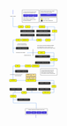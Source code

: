 <svg xmlns="http://www.w3.org/2000/svg" xmlns:xlink="http://www.w3.org/1999/xlink" viewBox="-605 -300 1043 2258" style="font-family: balsamiq" version="1.1" width="200" height="200"><path d="M-503.58230823147517 -124.89091544360696L-503.58230823147517 -104.89091544360696L -503.58230823147517,62.904587772901664Q -503.58230823147517,67.90458777290166 -498.58230823147517,67.90458777290166L-415.56446376179997 67.90458777290166L-395.56446376179997 67.90458777290166" fill="none" stroke="#2b78e4" stroke-width="3.5" data-edge-id="reactflow__edge-iogwMmOvub2ZF4zgg6WyFx2-mGgx_QTEPmVKf6AijX9fiy2" stroke-linecap="round" stroke-linejoin="round" stroke-dasharray="0"></path><path d="M-290.56446376179997,67.90458777290166 C-271.06446376179997,67.90458777290166 -271.06446376179997,67.90458777290166 -251.56446376179997,67.90458777290166" fill="none" stroke="#2b78e4" stroke-width="3.5" data-edge-id="reactflow__edge-B0kARTODvCBi0iOF8iiqIz2-mGgx_QTEPmVKf6AijX9fiy2" stroke-linecap="round" stroke-linejoin="round" stroke-dasharray="0"></path><path d="M153.00948964805815 67.90458777290166L173.00948964805815 67.90458777290166L 343.6821043313223,67.90458777290166Q 348.6821043313223,67.90458777290166 348.6821043313223,72.90458777290166L348.6821043313223 113.40458777290166L348.6821043313223 133.40458777290166" fill="none" stroke="#2b78e4" stroke-width="3.5" data-edge-id="reactflow__edge-khoUtTUxdf8udAzN9_CAbz2-mGgx_QTEPmVKf6AijX9fiw1" stroke-linecap="round" stroke-linejoin="round" stroke-dasharray="0"></path><path d="M-150.56446376179997,67.90458777290166 C-61.27748705687091,67.90458777290166 -61.27748705687091,67.90458777290166 28.00948964805815,67.90458777290166" fill="none" stroke="#2b78e4" stroke-width="3.5" data-edge-id="reactflow__edge-dAJHWmGeiYdzZ1ZjrWz1Sz2-khoUtTUxdf8udAzN9_CAby2" stroke-linecap="round" stroke-linejoin="round" stroke-dasharray="0"></path><path d="M348.6821043313223 182.40458777290166L348.6821043313223 202.40458777290166L 348.6821043313223,335.90458777290166Q 348.6821043313223,340.90458777290166 343.6821043313223,340.90458777290166L283.00948964805815 340.90458777290166L263.00948964805815 340.90458777290166" fill="none" stroke="#2b78e4" stroke-width="3.5" data-edge-id="reactflow__edge-mGgx_QTEPmVKf6AijX9fix2-We2APJpOPTr-VNfowG0kIz2" stroke-linecap="round" stroke-linejoin="round" stroke-dasharray="0"></path><path d="M162.00948964805815,340.90458777290166 C121.72251294312909,340.90458777290166 121.72251294312909,340.90458777290166 81.43553623820003,340.90458777290166" fill="none" stroke="#2b78e4" stroke-width="3.5" data-edge-id="reactflow__edge-We2APJpOPTr-VNfowG0kIy2-khoUtTUxdf8udAzN9_CAbz1" stroke-linecap="round" stroke-linejoin="round" stroke-dasharray="0"></path><path d="M-19.56446376179997,340.90458777290166 C-101.52126669658776,340.90458777290166 -101.52126669658776,339.90458777290166 -183.47806963137555,339.90458777290166" fill="none" stroke="#2b78e4" stroke-width="3.5" data-edge-id="reactflow__edge-8sPXL8iClpPqje03kssesy2-khoUtTUxdf8udAzN9_CAbz1" stroke-linecap="round" stroke-linejoin="round" stroke-dasharray="0"></path><path d="M-329.47806963137555,339.90458777290166 C-336.6479826500266,339.90458777290166 -336.6479826500266,339.90458777290166 -343.8178956686777,339.90458777290166" fill="none" stroke="#2b78e4" stroke-width="3.5" data-edge-id="reactflow__edge-2kKHuQZScu7hCDgQWxl5uy2-khoUtTUxdf8udAzN9_CAbz2" stroke-linecap="round" stroke-linejoin="round" stroke-dasharray="0"></path><path d="M-444.8178956686777 339.90458777290166L-464.8178956686777 339.90458777290166L -497.08230823147517,339.90458777290166Q -502.08230823147517,339.90458777290166 -502.08230823147517,344.90458777290166L -502.08230823147517,594.9045877729017Q -502.08230823147517,599.9045877729017 -497.08230823147517,599.9045877729017L-482.08230823147517 599.9045877729017" fill="none" stroke="#2b78e4" stroke-width="3.5" data-edge-id="reactflow__edge-khoUtTUxdf8udAzN9_CAby2-QfW-odmDYknm_qXNcDu5oy1" stroke-linecap="round" stroke-linejoin="round" stroke-dasharray="0"></path><path d="M-217.08230823147517,599.9045877729017 C-105.03640929170851,599.9045877729017 -105.03640929170851,599.4045877729017 7.00948964805815,599.4045877729017" fill="none" stroke="#2b78e4" stroke-width="3.5" data-edge-id="reactflow__edge-QfW-odmDYknm_qXNcDu5oz2-2kKHuQZScu7hCDgQWxl5uy1" stroke-linecap="round" stroke-linejoin="round" stroke-dasharray="0"></path><path d="M335.02193036862445 765.9045877729017L335.02193036862445 785.9045877729017L 335.02193036862445,867.4045877729017Q 335.02193036862445,872.4045877729017 330.02193036862445,872.4045877729017L53.61857813823781 872.4045877729017L33.61857813823781 872.4045877729017" fill="none" stroke="#2b78e4" stroke-width="3.5" data-edge-id="reactflow__edge-2kKHuQZScu7hCDgQWxl5ux2-cUOfvOlQ_0Uu1VX3i67kJz1" stroke-linecap="round" stroke-linejoin="round" stroke-dasharray="0"></path><path d="M-117.38142186176219,872.4045877729017 C-125.72294281178108,872.4045877729017 -125.72294281178108,872.4045877729017 -134.06446376179997,872.4045877729017" fill="none" stroke="#2b78e4" stroke-width="3.5" data-edge-id="reactflow__edge-vmHbWdmMHF53otXIrqzRVy2-cUOfvOlQ_0Uu1VX3i67kJz2" stroke-linecap="round" stroke-linejoin="round" stroke-dasharray="0"></path><path d="M-257.06446376179997,872.4045877729017 C-308.07338599663757,872.4045877729017 -308.07338599663757,872.4045877729017 -359.08230823147517,872.4045877729017" fill="none" stroke="#2b78e4" stroke-width="3.5" data-edge-id="reactflow__edge-vHojhJYjiN0IwruEqi1Dvy2-cUOfvOlQ_0Uu1VX3i67kJz1" stroke-linecap="round" stroke-linejoin="round" stroke-dasharray="0"></path><path d="M-460.08230823147517 872.4045877729017L-480.08230823147517 872.4045877729017L -498.58230823147517,872.4045877729017Q -503.58230823147517,872.4045877729017 -503.58230823147517,877.4045877729017L-503.58230823147517 1125.3143775154215L-503.58230823147517 1145.3143775154215" fill="none" stroke="#2b78e4" stroke-width="3.5" data-edge-id="reactflow__edge-Onfd7Sl8LG2sjh2aQY7gby2-cUOfvOlQ_0Uu1VX3i67kJw1" stroke-linecap="round" stroke-linejoin="round" stroke-dasharray="0"></path><path d="M-430.58230823147517,1169.8143775154215 C-336.1433239041644,1169.8143775154215 -336.1433239041644,1169.8143775154215 -241.7043395768536,1169.8143775154215" fill="none" stroke="#2b78e4" stroke-width="3.5" data-edge-id="reactflow__edge-SHTSvMDqI7X1_ZT7-m--nz2-cUOfvOlQ_0Uu1VX3i67kJy2" stroke-linecap="round" stroke-linejoin="round" stroke-dasharray="0"></path><path d="M-31.704339576853613 1169.8143775154215L-11.704339576853613 1169.8143775154215L 330.02193036862445,1169.8143775154215Q 335.02193036862445,1169.8143775154215 335.02193036862445,1174.8143775154215L335.02193036862445 1246.5238331844262L335.02193036862445 1266.5238331844262" fill="none" stroke="#2b78e4" stroke-width="3.5" data-edge-id="reactflow__edge-cUOfvOlQ_0Uu1VX3i67kJz2-2kKHuQZScu7hCDgQWxl5uw2" stroke-linecap="round" stroke-linejoin="round" stroke-dasharray="0"></path><path d="M153.00948964805815 599.4045877729017L173.00948964805815 599.4045877729017L 330.02193036862445,599.4045877729017Q 335.02193036862445,599.4045877729017 335.02193036862445,604.4045877729017L335.02193036862445 696.9045877729017L335.02193036862445 716.9045877729017" fill="none" stroke="#2b78e4" stroke-width="3.5" data-edge-id="reactflow__edge-_aA6Hp4KkgJeptqo8oKTgz2-HGhnbMg6jh6cAmUH4DtOxw1" stroke-linecap="round" stroke-linejoin="round" stroke-dasharray="0"></path><path d="M335.02193036862445 1315.5238331844262L335.02193036862445 1335.5238331844262L 335.02193036862445,1412.0238331844262Q 335.02193036862445,1417.0238331844262 330.02193036862445,1417.0238331844262L283.00948964805815 1417.0238331844262L263.00948964805815 1417.0238331844262" fill="none" stroke="#2b78e4" stroke-width="3.5" data-edge-id="reactflow__edge-y1SFX7uvWaCy4OYBnECLux2-2kKHuQZScu7hCDgQWxl5uz1" stroke-linecap="round" stroke-linejoin="round" stroke-dasharray="0"></path><path d="M103.00948964805815,1417.0238331844262 C-61.27748705687091,1417.0238331844262 -61.27748705687091,1417.0238331844262 -225.56446376179997,1417.0238331844262" fill="none" stroke="#2b78e4" stroke-width="3.5" data-edge-id="reactflow__edge-863KMXcFJzInvTp_-Ldmzy2-2kKHuQZScu7hCDgQWxl5uz2" stroke-linecap="round" stroke-linejoin="round" stroke-dasharray="0"></path><path d="M-327.56446376179997 1417.0238331844262L-347.56446376179997 1417.0238331844262L -494.58230823147517,1417.0238331844262Q -499.58230823147517,1417.0238331844262 -499.58230823147517,1422.0238331844262L-499.58230823147517 1448.728630371825L-499.58230823147517 1468.728630371825" fill="none" stroke="#2b78e4" stroke-width="3.5" data-edge-id="reactflow__edge-rFXupYpUFfp7vZO8zh614y2-2kKHuQZScu7hCDgQWxl5uw1" stroke-linecap="round" stroke-linejoin="round" stroke-dasharray="0"></path><path d="M-499.58230823147517 1517.728630371825L-499.58230823147517 1537.728630371825L -499.58230823147517,1626.8717081664122Q -499.58230823147517,1631.8717081664122 -494.58230823147517,1631.8717081664122L -31.28332913299596,1631.8717081664122Q -26.28332913299596,1631.8717081664122 -26.28332913299596,1636.8717081664122L-26.28332913299596 1726.0147859609992L-26.28332913299596 1746.0147859609992" fill="none" stroke="#2b78e4" stroke-width="3.5" data-edge-id="reactflow__edge-2kKHuQZScu7hCDgQWxl5ux2-sVXZrBCsiSzWBBYWTm-nQw1" stroke-linecap="round" stroke-linejoin="round" stroke-dasharray="0"></path><g data-node-id="yrZUjoNj7mjOHaZVRiFJV" data-type="horizontal"><line x1="-502.08230823147517" y1="507.90458777290166" x2="-439.08230823147517" y2="507.90458777290166" style="stroke-linecap: round; stroke-width: 3.5; stroke: #2B78E4; stroke-dasharray: 0.8 8;"></line></g><g data-node-id="kPPgIGhyoDoJoUJnP-vOY" data-type="section"><rect x="46.009212053078706" y="-124.15228984395415" width="353.3" height="100.3" rx="5" fill="#ffffff" stroke="#000000" stroke-width="2.7"></rect><text x="44.659212053078704" y="-133.50228984395414" text-anchor="left" dominant-baseline="auto" font-size="17" fill="black"><tspan></tspan></text></g><g data-node-id="tmRyxL2cIei7PVHdOvmuJ" data-type="horizontal"><line x1="253.00948964805815" y1="1225.2210153640276" x2="338.00948964805815" y2="1225.2210153640276" style="stroke-linecap: round; stroke-width: 3.5; stroke: #2B78E4; stroke-dasharray: 0.8 8;"></line></g><g data-node-id="Ju00mr0KLGN2BV6yEQGPt" data-type="vertical"><line x1="-35.36972326342038" y1="1834.052389726952" x2="-35.36972326342038" y2="1938.052389726952" style="stroke-linecap: round; stroke-width: 3.5; stroke: #4136D4; stroke-dasharray: 0.8 8;"></line></g><g data-node-id="sVXZrBCsiSzWBBYWTm-nQ" data-type="paragraph"><rect x="-252.03332913299596" y="1747.2647859609992" width="454" height="121.5" rx="5" fill="#ffffff" stroke="#000000" stroke-width="2.5"></rect><text fill="black"><tspan x="-26.28332913299596" y="1776.0147859609992" dy="0" text-anchor="middle" dominant-baseline="middle" font-size="17">Continue Learning with following relevant tracks</tspan></text></g><g data-node-id="iogwMmOvub2ZF4zgg6WyF" data-type="title" data-title="Full Stack"><text x="-503.58230823147517" y="-158.89091544360696" text-anchor="middle" dominant-baseline="middle" font-size="28" fill="black"><tspan>Full Stack</tspan></text></g><g data-link="https://roadmap.sh/frontend" data-node-id="sQsxo9QyLKZyhMnFUcxhS" data-type="button"><rect x="-234.5197232634204" y="1803.834543333457" width="101.3" height="46.3" rx="5" fill="#4136D4" stroke="#4136D4" stroke-width="2.7"></rect><text x="-183.86972326342038" y="1829.1345433334573" text-anchor="middle" dominant-baseline="middle" font-size="17" fill="#FFFFFf"><tspan>Frontend</tspan></text></g><g data-node-id="LEijbLyxg4RyutKEM2Y5g" data-type="vertical"><line x1="-503.58230823147517" y1="-273.89091544360696" x2="-503.58230823147517" y2="-192.89091544360696" style="stroke-linecap: round; stroke-width: 3.5; stroke: #0A33FF; stroke-dasharray: 0.8 8;"></line></g><g data-node-id="yHmHXymPNWwu8p1vvqD3o" data-type="paragraph"><rect x="46.74718479195076" y="-278.90106699547107" width="355" height="140.5" rx="5" fill="#FFFFFf" stroke="#000000" stroke-width="2.5"></rect><text fill="black"><tspan x="63.99718479195076" y="-250.15106699547107" dy="0" text-anchor="start" dominant-baseline="middle" font-size="17">Find the detailed version of this roadmap</tspan><tspan x="63.99718479195076" y="-250.15106699547107" dy="25.5" text-anchor="start" dominant-baseline="middle" font-size="17">along with other similar roadmaps</tspan></text></g><g data-link="https://roadmap.sh" data-node-id="2zqZkyVgigifcRS1H7F_b" data-type="button"><rect x="60.050559204750904" y="-196.8155035777258" width="327.3" height="46.3" rx="5" fill="#4136D6" stroke="#4136D6" stroke-width="2.7"></rect><text x="223.7005592047509" y="-171.51550357772578" text-anchor="middle" dominant-baseline="middle" font-size="17" fill="#ffffff"><tspan>roadmap.sh</tspan></text></g><g data-node-id="B0kARTODvCBi0iOF8iiqI" data-type="topic" data-title="HTML" data-parent-id="iogwMmOvub2ZF4zgg6WyF" data-parent-title="Full Stack"><rect x="-394.21446376179995" y="44.754587772901665" width="102.3" height="46.3" rx="5" fill="#fdff00" stroke="black" stroke-width="2.7" style="--hover-color: #d6d700"></rect><text x="-343.06446376179997" y="70.05458777290167" text-anchor="middle" dominant-baseline="middle" font-size="17" fill="#000000"><tspan>HTML</tspan></text></g><g data-node-id="dAJHWmGeiYdzZ1ZjrWz1S" data-type="topic" data-title="CSS" data-parent-id="B0kARTODvCBi0iOF8iiqI" data-parent-title="HTML"><rect x="-250.21446376179998" y="44.754587772901665" width="98.3" height="46.3" rx="5" fill="#fdff00" stroke="black" stroke-width="2.7" style="--hover-color: #d6d700"></rect><text x="-201.06446376179997" y="70.05458777290167" text-anchor="middle" dominant-baseline="middle" font-size="17" fill="#000000"><tspan>CSS</tspan></text></g><g data-node-id="T9PB6WQf-Fa9NXKKvVOy_" data-type="topic" data-title="JavaScript" data-parent-id="dAJHWmGeiYdzZ1ZjrWz1S" data-parent-title="CSS"><rect x="29.35948964805815" y="44.754587772901665" width="122.3" height="46.3" rx="5" fill="#fdff00" stroke="black" stroke-width="2.7" style="--hover-color: #d6d700"></rect><text x="90.50948964805815" y="70.05458777290167" text-anchor="middle" dominant-baseline="middle" font-size="17" fill="#000000"><tspan>JavaScript</tspan></text></g><g data-node-id="mGgx_QTEPmVKf6AijX9fi" data-type="topic" data-title="npm" data-parent-id="T9PB6WQf-Fa9NXKKvVOy_" data-parent-title="JavaScript"><rect x="299.53210433132233" y="134.75458777290166" width="98.3" height="46.3" rx="5" fill="#fdff00" stroke="black" stroke-width="2.7" style="--hover-color: #d6d700"></rect><text x="348.6821043313223" y="160.05458777290167" text-anchor="middle" dominant-baseline="middle" font-size="17" fill="#000000"><tspan>npm</tspan></text></g><g data-node-id="WsdUAEaI7FX6DKKhPXUHp" data-type="subtopic" data-title="Checkpoint - Static Webpages"><rect x="-350.6280696313755" y="134.75458777290166" width="288.3" height="46.3" rx="5" fill="#333333" stroke="black" stroke-width="2.7" style="--hover-color: #333333"></rect><text x="-206.47806963137555" y="160.05458777290167" text-anchor="middle" dominant-baseline="middle" font-size="17" fill="#ffffff"><tspan>Checkpoint - Static Webpages</tspan></text></g><g data-node-id="arAWBttFmMY6g99PcEaeA" data-type="vertical"><line x1="-106.88142186176219" y1="69.40458777290166" x2="-106.88142186176219" y2="133.40458777290166" style="stroke-linecap: round; stroke-width: 3.5; stroke: #2B78E4; stroke-dasharray: 0.8 8;"></line></g><g data-node-id="2DFzoIUjKdAKGjfu_SCfa" data-type="subtopic" data-title="Checkpoint - Interactivity"><rect x="-22.64051035194185" y="134.75458777290166" width="284.3" height="46.3" rx="5" fill="#333333" stroke="black" stroke-width="2.7" style="--hover-color: #333333"></rect><text x="119.50948964805815" y="160.05458777290167" text-anchor="middle" dominant-baseline="middle" font-size="17" fill="#ffffff"><tspan>Checkpoint - Interactivity</tspan></text></g><g data-node-id="CVVeXklBu8uEr7oyiSEhQ" data-type="vertical"><line x1="202.1185781382378" y1="71.40458777290166" x2="202.1185781382378" y2="133.40458777290166" style="stroke-linecap: round; stroke-width: 3.5; stroke: #2B78E4; stroke-dasharray: 0.8 8;"></line></g><g data-node-id="We2APJpOPTr-VNfowG0kI" data-type="topic" data-title="Git" data-parent-id="mGgx_QTEPmVKf6AijX9fi" data-parent-title="npm"><rect x="163.35948964805814" y="317.7545877729017" width="98.3" height="46.3" rx="5" fill="#fdff00" stroke="black" stroke-width="2.7" style="--hover-color: #d6d700"></rect><text x="212.50948964805815" y="343.05458777290164" text-anchor="middle" dominant-baseline="middle" font-size="17" fill="#000000"><tspan>Git</tspan></text></g><g data-node-id="8sPXL8iClpPqje03ksses" data-type="topic" data-title="GitHub" data-parent-id="We2APJpOPTr-VNfowG0kI" data-parent-title="Git"><rect x="-18.21446376179997" y="317.7545877729017" width="98.3" height="46.3" rx="5" fill="#fdff00" stroke="black" stroke-width="2.7" style="--hover-color: #d6d700"></rect><text x="30.93553623820003" y="343.05458777290164" text-anchor="middle" dominant-baseline="middle" font-size="17" fill="#000000"><tspan>GitHub</tspan></text></g><g data-node-id="R4aeJNOrfWyVp3ea-qF4H" data-type="subtopic" data-title="Checkpoint - External Packages"><rect x="-25.628069631375546" y="216.75458777290166" width="287.3" height="46.3" rx="5" fill="#333333" stroke="black" stroke-width="2.7" style="--hover-color: #333333"></rect><text x="118.02193036862445" y="242.05458777290167" text-anchor="middle" dominant-baseline="middle" font-size="17" fill="#ffffff"><tspan>Checkpoint - External Packages</tspan></text></g><g data-node-id="PW10DTLV-5U2ue770SXtM" data-type="horizontal"><line x1="262.02193036862445" y1="239.90458777290166" x2="347.02193036862445" y2="239.90458777290166" style="stroke-linecap: round; stroke-width: 3.5; stroke: #2B78E4; stroke-dasharray: 0.8 8;"></line></g><g data-node-id="CVCqdPkq_hGQfI8EEi5RC" data-type="topic" data-title="Tailwind CSS" data-parent-id="8sPXL8iClpPqje03ksses" data-parent-title="GitHub"><rect x="-328.1280696313755" y="316.7545877729017" width="143.3" height="46.3" rx="5" fill="#fdff00" stroke="black" stroke-width="2.7" style="--hover-color: #d6d700"></rect><text x="-256.47806963137555" y="342.05458777290164" text-anchor="middle" dominant-baseline="middle" font-size="17" fill="#000000"><tspan>Tailwind CSS</tspan></text></g><g data-node-id="khoUtTUxdf8udAzN9_CAb" data-type="topic" data-title="React" data-parent-id="CVCqdPkq_hGQfI8EEi5RC" data-parent-title="Tailwind CSS"><rect x="-443.46789566867767" y="316.7545877729017" width="98.3" height="46.3" rx="5" fill="#fdff00" stroke="black" stroke-width="2.7" style="--hover-color: #d6d700"></rect><text x="-394.3178956686777" y="342.05458777290164" text-anchor="middle" dominant-baseline="middle" font-size="17" fill="#000000"><tspan>React</tspan></text></g><g data-node-id="zFGWxgLPcZoW7KIzlnSV9" data-type="subtopic" data-title="Checkpoint - Collaborative Work"><rect x="-349.6280696313755" y="216.75458777290166" width="287.3" height="46.3" rx="5" fill="#333333" stroke="black" stroke-width="2.7" style="--hover-color: #333333"></rect><text x="-205.97806963137555" y="242.05458777290167" text-anchor="middle" dominant-baseline="middle" font-size="17" fill="#ffffff"><tspan>Checkpoint - Collaborative Work</tspan></text></g><g data-node-id="8MhESAMICF6j7X3RL9bFE" data-type="vertical"><line x1="-106.88142186176219" y1="265.40458777290166" x2="-106.88142186176219" y2="338.40458777290166" style="stroke-linecap: round; stroke-width: 3.5; stroke: #2B78E4; stroke-dasharray: 0.8 8;"></line></g><g data-node-id="H63WyNiiJ2Yr9HWs98EjR" data-type="paragraph"><rect x="-458.22806963137555" y="398.15458777290166" width="276" height="60.5" rx="5" fill="TRANSPARENT" stroke="transparent" stroke-width="2.5"></rect><text fill="#000000"><tspan x="-321.47806963137555" y="415.65458777290166" dy="0" text-anchor="middle" dominant-baseline="middle" font-size="17">Feel free to skip these and</tspan><tspan x="-321.47806963137555" y="415.65458777290166" dy="25.5" text-anchor="middle" dominant-baseline="middle" font-size="17">revisit after learning Backend</tspan></text></g><g data-node-id="QfW-odmDYknm_qXNcDu5o" data-type="paragraph"><rect x="-480.83230823147517" y="577.1545877729017" width="265" height="45.5" rx="5" fill="#ffffff" stroke="transparent" stroke-width="2.5"></rect><text fill="#000000"><tspan x="-349.58230823147517" y="599.9045877729017" dy="0" text-anchor="middle" dominant-baseline="middle" font-size="17">Start Backend Development</tspan></text></g><g data-node-id="7JU1cVggMDoZUV-adGsf-" data-type="subtopic" data-title="Checkpoint - Frontend Apps"><rect x="-442.1280696313755" y="484.7545877729017" width="257.3" height="46.3" rx="5" fill="#333333" stroke="black" stroke-width="2.7" style="--hover-color: #333333"></rect><text x="-313.47806963137555" y="510.05458777290164" text-anchor="middle" dominant-baseline="middle" font-size="17" fill="#ffffff"><tspan>Checkpoint - Frontend Apps</tspan></text></g><g data-node-id="_aA6Hp4KkgJeptqo8oKTg" data-type="topic" data-title="Node.js" data-parent-id="QfW-odmDYknm_qXNcDu5o" data-parent-title="Start Backend Development"><rect x="8.35948964805815" y="576.2545877729017" width="143.3" height="46.3" rx="5" fill="#fdff00" stroke="black" stroke-width="2.7" style="--hover-color: #d6d700"></rect><text x="80.00948964805815" y="601.5545877729016" text-anchor="middle" dominant-baseline="middle" font-size="17" fill="#000000"><tspan>Node.js</tspan></text></g><g data-node-id="qCV1wiNSXj4OSHyMqxRIK" data-type="paragraph"><rect x="-25.728069631375547" y="432.65458777290166" width="445" height="98.5" rx="5" fill="TRANSPARENT" stroke="transparent" stroke-width="2.5"></rect><text fill="#000000"><tspan x="-8.478069631375547" y="456.40458777290166" dy="0" text-anchor="start" dominant-baseline="middle" font-size="17">You can pick any backend programming language.</tspan><tspan x="-8.478069631375547" y="456.40458777290166" dy="25.5" text-anchor="start" dominant-baseline="middle" font-size="17">My recommendation is Node.js because you are</tspan><tspan x="-8.478069631375547" y="456.40458777290166" dy="51" text-anchor="start" dominant-baseline="middle" font-size="17">already familiar with JavaScript and it's easier to pick.</tspan></text></g><g data-node-id="0QKpvDD33C3WCmNGtRanp" data-type="vertical"><line x1="-93.70433957685361" y1="531.9045877729017" x2="-93.70433957685361" y2="661.9045877729017" style="stroke-linecap: round; stroke-width: 3; stroke: #000000; stroke-dasharray: 0;"></line></g><g data-node-id="WqNcVZ8IkyqEubdd9JCa1" data-type="label"><text x="-273.06446376179997" y="654.9045877729017" text-anchor="left" dominant-baseline="auto" font-size="17" fill="black"><tspan>Backend Starts here</tspan></text></g><g data-node-id="JGu0TKwAw-ieiG92BytYI" data-type="subtopic" data-title="Checkpoint — CLI Apps"><rect x="-46.64051035194185" y="653.2545877729017" width="299.3" height="46.3" rx="5" fill="#333333" stroke="black" stroke-width="2.7" style="--hover-color: #333333"></rect><text x="103.00948964805815" y="678.5545877729016" text-anchor="middle" dominant-baseline="middle" font-size="17" fill="#ffffff"><tspan>Checkpoint — CLI Apps</tspan></text></g><g data-node-id="o72NM00uoHXswkadhqVVW" data-type="horizontal"><line x1="253.00948964805815" y1="676.4045877729017" x2="338.00948964805815" y2="676.4045877729017" style="stroke-linecap: round; stroke-width: 3.5; stroke: #2B78E4; stroke-dasharray: 0.8 8;"></line></g><g data-node-id="vmHbWdmMHF53otXIrqzRV" data-type="topic" data-title="RESTful APIs" data-parent-id="HGhnbMg6jh6cAmUH4DtOx" data-parent-title="PostgreSQL"><rect x="-116.0314218617622" y="849.2545877729017" width="148.3" height="46.3" rx="5" fill="#fdff00" stroke="black" stroke-width="2.7" style="--hover-color: #d6d700"></rect><text x="-41.88142186176219" y="874.5545877729016" text-anchor="middle" dominant-baseline="middle" font-size="17" fill="#000000"><tspan>RESTful APIs</tspan></text></g><g data-node-id="3EtGLO6cwkLc1-o9gwFNk" data-type="subtopic" data-title="Checkpoint — Simple CRUD Apps"><rect x="-48.640510351941906" y="781.0710153640276" width="301.3" height="46.3" rx="5" fill="#333333" stroke="black" stroke-width="2.7" style="--hover-color: #333333"></rect><text x="102.00948964805809" y="806.3710153640276" text-anchor="middle" dominant-baseline="middle" font-size="17" fill="#ffffff"><tspan>Checkpoint — Simple CRUD Apps</tspan></text></g><g data-node-id="BQV2ycD-EnmssO1idTgx9" data-type="horizontal"><line x1="253.00948964805815" y1="804.2210153640276" x2="338.00948964805815" y2="804.2210153640276" style="stroke-linecap: round; stroke-width: 3.5; stroke: #2B78E4; stroke-dasharray: 0.8 8;"></line></g><g data-node-id="vHojhJYjiN0IwruEqi1Dv" data-type="topic" data-title="JWT Auth" data-parent-id="vmHbWdmMHF53otXIrqzRV" data-parent-title="RESTful APIs"><rect x="-255.71446376179998" y="849.2545877729017" width="120.3" height="46.3" rx="5" fill="#fdff00" stroke="black" stroke-width="2.7" style="--hover-color: #d6d700"></rect><text x="-195.56446376179997" y="874.5545877729016" text-anchor="middle" dominant-baseline="middle" font-size="17" fill="#000000"><tspan>JWT Auth</tspan></text></g><g data-node-id="Onfd7Sl8LG2sjh2aQY7gb" data-type="topic" data-title="Redis" data-parent-id="vHojhJYjiN0IwruEqi1Dv" data-parent-title="JWT Auth"><rect x="-458.73230823147514" y="849.2545877729017" width="98.3" height="46.3" rx="5" fill="#fdff00" stroke="black" stroke-width="2.7" style="--hover-color: #d6d700"></rect><text x="-409.58230823147517" y="874.5545877729016" text-anchor="middle" dominant-baseline="middle" font-size="17" fill="#000000"><tspan>Redis</tspan></text></g><g data-node-id="SHTSvMDqI7X1_ZT7-m--n" data-type="topic" data-title="Linux Basics" data-parent-id="Onfd7Sl8LG2sjh2aQY7gb" data-parent-title="Redis"><rect x="-575.2323082314751" y="1146.6643775154214" width="143.3" height="46.3" rx="5" fill="#fdff00" stroke="black" stroke-width="2.7" style="--hover-color: #d6d700"></rect><text x="-503.58230823147517" y="1171.9643775154216" text-anchor="middle" dominant-baseline="middle" font-size="17" fill="#000000"><tspan>Linux Basics</tspan></text></g><g data-node-id="gSUWhfd0DQoJjDpHEkk0i" data-type="horizontal"><line x1="-504.47806963137555" y1="980.0850398450953" x2="-404.47806963137555" y2="980.0850398450953" style="stroke-linecap: round; stroke-width: 3.5; stroke: #2B78E4; stroke-dasharray: 0.8 8;"></line></g><g data-node-id="v4NF25lJElAtkU0Rm6Fob" data-type="subtopic" data-title="Checkpoint — Complete App"><rect x="-458.1280696313755" y="956.9350398450953" width="262.3" height="46.3" rx="5" fill="#333333" stroke="black" stroke-width="2.7" style="--hover-color: #333333"></rect><text x="-326.97806963137555" y="982.2350398450952" text-anchor="middle" dominant-baseline="middle" font-size="17" fill="#ffffff"><tspan>Checkpoint — Complete App</tspan></text></g><g data-node-id="Oav7YPRBmsE1gVhEURckg" data-type="horizontal"><line x1="-560.0823082314752" y1="1047.8143775154215" x2="-317.08230823147517" y2="1047.8143775154215" style="stroke-linecap: round; stroke-width: 3; stroke: #000000; stroke-dasharray: 0;"></line></g><g data-node-id="Dj2QhtEuuIgKc2CvgFGyK" data-type="label"><text x="-463.2578102157039" y="1075.3143775154215" text-anchor="left" dominant-baseline="auto" font-size="17" fill="black"><tspan>DevOps starts here</tspan></text></g><g data-node-id="cUOfvOlQ_0Uu1VX3i67kJ" data-type="topic" data-title="Basic AWS Services" data-parent-id="SHTSvMDqI7X1_ZT7-m--n" data-parent-title="Linux Basics"><rect x="-240.35433957685362" y="1146.6643775154214" width="207.3" height="46.3" rx="5" fill="#fdff00" stroke="black" stroke-width="2.7" style="--hover-color: #d6d700"></rect><text x="-136.7043395768536" y="1171.9643775154216" text-anchor="middle" dominant-baseline="middle" font-size="17" fill="#000000"><tspan>Basic AWS Services</tspan></text></g><g data-node-id="6oBIxYj8WPcUHidQ99tus" data-type="subtopic" data-title="EC2"><rect x="-238.21446376179998" y="1088.6643775154214" width="68.3" height="48.3" rx="5" fill="#ffe599" stroke="black" stroke-width="2.7" style="--hover-color: #f3c950"></rect><text x="-204.06446376179997" y="1114.9643775154216" text-anchor="middle" dominant-baseline="middle" font-size="17" fill="#000000"><tspan>EC2</tspan></text></g><g data-node-id="QtL-bLKtWIdH00K6k_PdC" data-type="subtopic" data-title="VPC"><rect x="-164.21446376179998" y="1088.6643775154214" width="68.3" height="48.3" rx="5" fill="#ffe599" stroke="black" stroke-width="2.7" style="--hover-color: #f3c950"></rect><text x="-130.06446376179997" y="1114.9643775154216" text-anchor="middle" dominant-baseline="middle" font-size="17" fill="#000000"><tspan>VPC</tspan></text></g><g data-node-id="5zyYpu9cyuTFwQCjTbHpS" data-type="subtopic" data-title="Route53"><rect x="-238.21446376179998" y="1033.6643775154214" width="101.3" height="48.3" rx="5" fill="#ffe599" stroke="black" stroke-width="2.7" style="--hover-color: #f3c950"></rect><text x="-187.56446376179997" y="1059.9643775154216" text-anchor="middle" dominant-baseline="middle" font-size="17" fill="#000000"><tspan>Route53</tspan></text></g><g data-node-id="B-cphY7Imnv6JBMujVIF7" data-type="subtopic" data-title="SES"><rect x="-132.35433957685362" y="1033.6643775154214" width="98.3" height="48.3" rx="5" fill="#ffe599" stroke="black" stroke-width="2.7" style="--hover-color: #f3c950"></rect><text x="-83.20433957685361" y="1059.9643775154216" text-anchor="middle" dominant-baseline="middle" font-size="17" fill="#000000"><tspan>SES</tspan></text></g><g data-node-id="n2Xp_ijJ2OS8xhE7xMWxk" data-type="subtopic" data-title="S3"><rect x="-90.21446376179998" y="1088.6643775154214" width="57.3" height="48.3" rx="5" fill="#ffe599" stroke="black" stroke-width="2.7" style="--hover-color: #f3c950"></rect><text x="-61.56446376179997" y="1114.9643775154216" text-anchor="middle" dominant-baseline="middle" font-size="17" fill="#000000"><tspan>S3</tspan></text></g><g data-node-id="fKzuMTsf6XL_0Ik6t8SAX" data-type="paragraph"><rect x="59.74718479195076" y="925.0643775154215" width="342" height="136.5" rx="5" fill="#ffffff" stroke="#000000" stroke-width="2.5"></rect><text fill="#000000"><tspan x="76.99718479195076" y="955.0643775154215" dy="0" text-anchor="start" dominant-baseline="middle" font-size="17">Use the checkpoints and do not forget</tspan><tspan x="76.99718479195076" y="955.0643775154215" dy="25.5" text-anchor="start" dominant-baseline="middle" font-size="17">to practice what you learn. There are</tspan><tspan x="76.99718479195076" y="955.0643775154215" dy="51" text-anchor="start" dominant-baseline="middle" font-size="17">project ideas at each checkpoint that</tspan><tspan x="76.99718479195076" y="955.0643775154215" dy="76.5" text-anchor="start" dominant-baseline="middle" font-size="17">you can build to solidify your knowledge.</tspan></text></g><g data-node-id="y1SFX7uvWaCy4OYBnECLu" data-type="topic" data-title="Monit" data-parent-id="cUOfvOlQ_0Uu1VX3i67kJ" data-parent-title="Basic AWS Services"><rect x="291.8719303686245" y="1267.873833184426" width="86.3" height="46.3" rx="5" fill="#fdff00" stroke="black" stroke-width="2.7" style="--hover-color: #d6d700"></rect><text x="335.02193036862445" y="1293.1738331844263" text-anchor="middle" dominant-baseline="middle" font-size="17" fill="#000000"><tspan>Monit</tspan></text></g><g data-node-id="HGhnbMg6jh6cAmUH4DtOx" data-type="topic" data-title="PostgreSQL" data-parent-id="_aA6Hp4KkgJeptqo8oKTg" data-parent-title="Node.js"><rect x="263.3719303686245" y="718.2545877729017" width="143.3" height="46.3" rx="5" fill="#fdff00" stroke="black" stroke-width="2.7" style="--hover-color: #d6d700"></rect><text x="335.02193036862445" y="743.5545877729016" text-anchor="middle" dominant-baseline="middle" font-size="17" fill="#000000"><tspan>PostgreSQL</tspan></text></g><g data-node-id="J2_IWAb1s9zZcxOY3NXm2" data-type="subtopic" data-title="Checkpoint — Deployment"><rect x="17.35948964805815" y="1202.0710153640275" width="245.3" height="46.3" rx="5" fill="#333333" stroke="black" stroke-width="2.7" style="--hover-color: #333333"></rect><text x="140.00948964805815" y="1227.3710153640277" text-anchor="middle" dominant-baseline="middle" font-size="17" fill="#ffffff"><tspan>Checkpoint — Deployment</tspan></text></g><g data-node-id="863KMXcFJzInvTp_-Ldmz" data-type="topic" data-title="GitHub Actions" data-parent-id="y1SFX7uvWaCy4OYBnECLu" data-parent-title="Monit"><rect x="104.35948964805814" y="1393.873833184426" width="157.3" height="46.3" rx="5" fill="#fdff00" stroke="black" stroke-width="2.7" style="--hover-color: #d6d700"></rect><text x="183.00948964805815" y="1419.1738331844263" text-anchor="middle" dominant-baseline="middle" font-size="17" fill="#000000"><tspan>GitHub Actions</tspan></text></g><g data-node-id="zh4DYU0QpAolXJ6wE0CEe" data-type="horizontal"><line x1="253.00948964805815" y1="1350.2210153640276" x2="338.00948964805815" y2="1350.2210153640276" style="stroke-linecap: round; stroke-width: 3.5; stroke: #2B78E4; stroke-dasharray: 0.8 8;"></line></g><g data-node-id="NQmEl27eBPYhivcXdOEz3" data-type="subtopic" data-title="Checkpoint — Monitoring"><rect x="17.35948964805815" y="1327.0710153640275" width="245.3" height="46.3" rx="5" fill="#333333" stroke="black" stroke-width="2.7" style="--hover-color: #333333"></rect><text x="140.00948964805815" y="1352.3710153640277" text-anchor="middle" dominant-baseline="middle" font-size="17" fill="#ffffff"><tspan>Checkpoint — Monitoring</tspan></text></g><g data-node-id="rFXupYpUFfp7vZO8zh614" data-type="topic" data-title="Ansible" data-parent-id="863KMXcFJzInvTp_-Ldmz" data-parent-title="GitHub Actions"><rect x="-326.21446376179995" y="1393.873833184426" width="99.3" height="46.3" rx="5" fill="#fdff00" stroke="black" stroke-width="2.7" style="--hover-color: #d6d700"></rect><text x="-276.56446376179997" y="1419.1738331844263" text-anchor="middle" dominant-baseline="middle" font-size="17" fill="#000000"><tspan>Ansible</tspan></text></g><g data-node-id="WJIx6JGqxoNT-vKk4LMQp" data-type="vertical"><line x1="-117.56446376179997" y1="1366" x2="-117.56446376179997" y2="1416" style="stroke-linecap: round; stroke-width: 3.5; stroke: #2B78E4; stroke-dasharray: 0.8 8;"></line></g><g data-node-id="liaY1GnlOateB_ZKBjNpY" data-type="subtopic" data-title="Checkpoint — CI / CD"><rect x="-225.21446376179998" y="1327.0710153640275" width="215.3" height="46.3" rx="5" fill="#333333" stroke="black" stroke-width="2.7" style="--hover-color: #333333"></rect><text x="-117.56446376179997" y="1352.3710153640277" text-anchor="middle" dominant-baseline="middle" font-size="17" fill="#ffffff"><tspan>Checkpoint — CI / CD</tspan></text></g><g data-node-id="2kKHuQZScu7hCDgQWxl5u" data-type="topic" data-title="Terraform" data-parent-id="rFXupYpUFfp7vZO8zh614" data-parent-title="Ansible"><rect x="-558.7323082314751" y="1470.0786303718248" width="118.3" height="46.3" rx="5" fill="#fdff00" stroke="black" stroke-width="2.7" style="--hover-color: #d6d700"></rect><text x="-499.58230823147517" y="1495.378630371825" text-anchor="middle" dominant-baseline="middle" font-size="17" fill="#000000"><tspan>Terraform</tspan></text></g><g data-node-id="gJhoy4tQwP4Gtwh0wL343" data-type="vertical"><line x1="-462.7578102157039" y1="1365.182006288024" x2="-462.7578102157039" y2="1415.182006288024" style="stroke-linecap: round; stroke-width: 3.5; stroke: #2B78E4; stroke-dasharray: 0.8 8;"></line></g><g data-node-id="sO_9-l4FECbaqiaFnyeXO" data-type="subtopic" data-title="Checkpoint — Automation"><rect x="-570.4078102157039" y="1326.2530216520515" width="249.3" height="46.3" rx="5" fill="#333333" stroke="black" stroke-width="2.7" style="--hover-color: #333333"></rect><text x="-445.7578102157039" y="1351.5530216520517" text-anchor="middle" dominant-baseline="middle" font-size="17" fill="#ffffff"><tspan>Checkpoint — Automation</tspan></text></g><g data-node-id="b7EdI-25v_eVMkqTBa0se" data-type="horizontal"><line x1="-498" y1="1562.5384432996068" x2="-398" y2="1562.5384432996068" style="stroke-linecap: round; stroke-width: 3.5; stroke: #2B78E4; stroke-dasharray: 0.8 8;"></line></g><g data-node-id="YVMyHFSCVF-GgXydq-SFJ" data-type="subtopic" data-title="Checkpoint — Infrastructure"><rect x="-414.21446376179995" y="1539.3884432996067" width="257.3" height="46.3" rx="5" fill="#333333" stroke="black" stroke-width="2.7" style="--hover-color: #333333"></rect><text x="-285.56446376179997" y="1564.688443299607" text-anchor="middle" dominant-baseline="middle" font-size="17" fill="#ffffff"><tspan>Checkpoint — Infrastructure</tspan></text></g><g data-link="https://roadmap.sh/backend" data-node-id="DezWXw5LWeP1S5Sosj90S" data-type="button"><rect x="-127.51972326342039" y="1803.834543333457" width="101.3" height="46.3" rx="5" fill="#4136D4" stroke="#4136D4" stroke-width="2.7"></rect><text x="-76.86972326342038" y="1829.1345433334573" text-anchor="middle" dominant-baseline="middle" font-size="17" fill="#FFFFFf"><tspan>Backend</tspan></text></g><g data-link="https://roadmap.sh/devops" data-node-id="DsvdvpHWD0FgTjdkSJ9Uu" data-type="button"><rect x="-20.51972326342038" y="1803.834543333457" width="101.3" height="46.3" rx="5" fill="#4136D4" stroke="#4136D4" stroke-width="2.7"></rect><text x="30.130276736579617" y="1829.1345433334573" text-anchor="middle" dominant-baseline="middle" font-size="17" fill="#FFFFFf"><tspan>DevOps</tspan></text></g><g data-link="https://roadmap.sh/aws" data-node-id="uSLzfLPXxS5-P7ozscvjZ" data-type="button"><rect x="86.48027673657961" y="1803.834543333457" width="98.3" height="46.3" rx="5" fill="#4136D4" stroke="#4136D4" stroke-width="2.7"></rect><text x="135.63027673657962" y="1829.1345433334573" text-anchor="middle" dominant-baseline="middle" font-size="17" fill="#FFFFFf"><tspan>AWS</tspan></text></g><g data-node-id="2bi7EWaC5QIWX6_Vl6988" data-type="paragraph"><rect x="73.3682771963982" y="-100.41069241448308" width="26" height="22.5" rx="5" fill="#fcff00" stroke="#000000" stroke-width="2.5"></rect><text fill="#ffffff"></text></g><g data-node-id="aaWX__NQvUofoN1VzwgD0" data-type="label"><text x="112.99749010787673" y="-83.16069241448308" text-anchor="left" dominant-baseline="auto" font-size="17" fill="black"><tspan>Key topics to learn</tspan></text></g><g data-node-id="kvS4x6z7YWJjMpkpU01yh" data-type="paragraph"><rect x="73.3682771963982" y="-67.03925019287855" width="26" height="22.5" rx="5" fill="#000000" stroke="#000000" stroke-width="2.5"></rect><text fill="#000000"></text></g><g data-node-id="7HLG5FTMmOWGS-mOpqnQh" data-type="label"><text x="112.99749010787673" y="-47.16069241448308" text-anchor="left" dominant-baseline="auto" font-size="17" fill="black"><tspan>Project ideas and suggestions</tspan></text></g><g data-node-id="9mrs26igEG0D9GpMv2NZc" data-type="section"><rect x="-316.166084034493" y="-276.75767016925363" width="343.3" height="256.3" rx="5" fill="#ffffff" stroke="#000000" stroke-width="2.7"></rect><text x="-317.516084034493" y="-286.10767016925365" text-anchor="left" dominant-baseline="auto" font-size="17" fill="black"><tspan></tspan></text></g><g data-node-id="X8Gvqj2h4wkfA1Cx2d1iW" data-type="paragraph"><rect x="-295.81446376179997" y="-249.90106699547107" width="311" height="52.5" rx="5" fill="transparent" stroke="transparent" stroke-width="2.5"></rect><text fill="#000000"><tspan x="-294.56446376179997" y="-237.15106699547107" dy="0" text-anchor="start" dominant-baseline="middle" font-size="17">If you are already a full-stack developer</tspan><tspan x="-294.56446376179997" y="-237.15106699547107" dy="25.5" text-anchor="start" dominant-baseline="middle" font-size="17">you should visit the following tracks.</tspan></text></g><g data-node-id="7cbUuhyNE2SoZbm2Zh_t7" data-type="paragraph"><rect x="-295.81446376179997" y="-120.90106699547107" width="311" height="77.5" rx="5" fill="transparent" stroke="transparent" stroke-width="2.5"></rect><text fill="#000000"><tspan x="-294.56446376179997" y="-108.15106699547107" dy="0" text-anchor="start" dominant-baseline="middle" font-size="17">Target audience for this roadmap is</tspan><tspan x="-294.56446376179997" y="-108.15106699547107" dy="25.5" text-anchor="start" dominant-baseline="middle" font-size="17">absolute beginners wanting to get into</tspan><tspan x="-294.56446376179997" y="-108.15106699547107" dy="51" text-anchor="start" dominant-baseline="middle" font-size="17">full-stack development.</tspan></text></g><g data-link="https://roadmap.sh/frontend" data-node-id="p1nlhjqz_BiKFFop2yHpJ" data-type="button"><rect x="-291.9507174828185" y="-186.07126760749415" width="96.3" height="46.3" rx="5" fill="#4136D6" stroke="#4136D6" stroke-width="2.7"></rect><text x="-243.80071748281853" y="-160.77126760749414" text-anchor="middle" dominant-baseline="middle" font-size="17" fill="#ffffff"><tspan>Frontend</tspan></text></g><g data-link="https://roadmap.sh/backend" data-node-id="bt_V8XXqg8XDAJCzHrbWt" data-type="button"><rect x="-190.74195631976292" y="-186.07126760749415" width="96.3" height="46.3" rx="5" fill="#4136D6" stroke="#4136D6" stroke-width="2.7"></rect><text x="-142.59195631976291" y="-160.77126760749414" text-anchor="middle" dominant-baseline="middle" font-size="17" fill="#ffffff"><tspan>Backend</tspan></text></g><g data-link="https://roadmap.sh/devops" data-node-id="x1j-a82XiCX3bNIgLFryZ" data-type="button"><rect x="-88.1680029099048" y="-186.07126760749415" width="86.3" height="46.3" rx="5" fill="#4136D6" stroke="#4136D6" stroke-width="2.7"></rect><text x="-45.018002909904794" y="-160.77126760749414" text-anchor="middle" dominant-baseline="middle" font-size="17" fill="#ffffff"><tspan>DevOps</tspan></text></g></svg>
